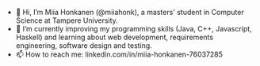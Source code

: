 - 👋 Hi, I’m Miia Honkanen (@miiahonk), a masters' student in Computer Science at Tampere University.
- 🌱 I’m currently improving my programming skills (Java, C++, Javascript, Haskell) and learning about web development, requirements engineering, software design and testing.
- 📫 How to reach me: linkedin.com/in/miia-honkanen-76037285

<!---
miiahonk/miiahonk is a ✨ special ✨ repository because its `README.md` (this file) appears on your GitHub profile.
You can click the Preview link to take a look at your changes.
--->
